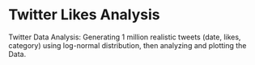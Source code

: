 # Twitter Likes Analysis
Twitter Data Analysis: Generating 1 million realistic tweets (date, likes, category) using log-normal distribution, then analyzing and plotting the Data.
